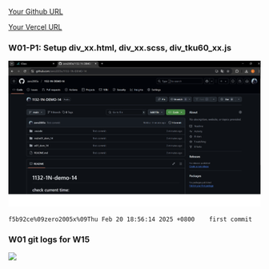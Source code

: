 [Your Github URL](https://github.com/zero2005x/1132-1N-DEMO-14)

[Your Vercel URL](https://1132-1N-DEMO-14.vercel.app)

###  W01-P1: Setup div_xx.html, div_xx.scss, div_tku60_xx.js
 
![](w01-p1.png)
 
```
f5b92ce%09zero2005x%09Thu Feb 20 18:56:14 2025 +0800    first commit
```


### W01 git logs for W15

![](./w15-p2.png)